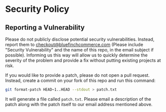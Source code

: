 # Security Policy

## Reporting a Vulnerability

Please do not publicly disclose potential security vulnerabilities. Instead, report them to checkout@bluefinchcommerce.com (Please include "Security Vulnerability" and the name of this repo, in the email subject if possible). Informing us this way will allow us to quickly determine the severity of the problem and provide a fix without putting existing projects at risk.

If you would like to provide a patch, please do not open a pull request. Instead, create a commit on your fork of this repo and run this command:

```bash
git format-patch HEAD~1..HEAD --stdout > patch.txt
```

It will generate a file called `patch.txt`. Please email a description of the patch along with the patch itself to our email address mentioned above.
